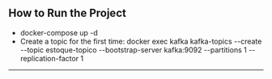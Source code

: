 ## How to Run the Project

- docker-compose up -d
- Create a topic for the first time: docker exec kafka kafka-topics --create --topic estoque-topico --bootstrap-server kafka:9092 --partitions 1 --replication-factor 1 
---

